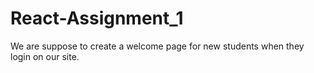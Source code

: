 # React-Assignment_1
We are suppose to create a welcome page for new students when they login on our site.   
